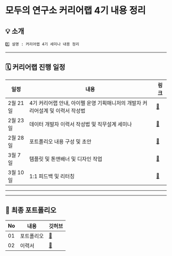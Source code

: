 
# 모두의 연구소 커리어랩 4기 내용 정리

## 💡 소개
```
1️⃣ 설명 : 커리어랩 4기 세미나 내용 정리

```

---
## 🗓️ 커리어랩 진행 일정

|일정|내용|링크|
|---|---|---|
|2월 21일|4기 커리어랩 안내, 아이펠 운영 기획매니저의 개발자 커리어설계 및 이력서 작성법|[📂](https://github.com/sgr1118/-4-/tree/main/0221%20%EC%BB%A4%EB%A6%AC%EC%96%B4%EB%9E%A9%20OT)|
|2월 23일|데이터 개발자 이력서 작성법 및 직무설계 세미나|[📂](https://github.com/sgr1118/-career_4/tree/main/0228%20%EC%BB%A4%EB%A6%AC%EC%96%B4%EB%9E%A9_%ED%8F%AC%ED%8F%B4%EC%84%B8%EB%AF%B8%EB%82%98_1%EC%B0%A8)|
|2월 28일|포트폴리오 내용 구성 및 초안|[📂]()|
|3월 7일|템플릿 및 톤앤배너 및 디자인 작업|[📂]()|
|3월 10일|1:1 피드백 및 리터칭|[📂]()|

---

---
## 📑 최종 포트폴리오
|No|내용|깃허브|
|---|---|---|
|01|포트폴리오|[📂](링크)|
|02|이력서|[📂](https://www.notion.so/AI-NLP-59314840165748878d1550f481c7e1b1)|
